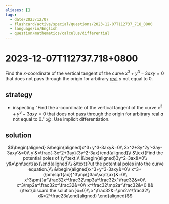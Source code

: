 ```yaml
---
aliases: []
tags:
  - date/2023/12/07
  - flashcard/active/special/questions/2023-12-07T112737_718_0800
  - language/in/English
  - question/mathematics/calculus/differential
---
```


# 2023-12-07T112737.718+0800

Find the $x$-coordinate of the vertical tangent of the curve $x^3+y^3-3axy=0$ that does not pass through the origin for arbitrary [real](../../general/real%20number.md) $a$ not equal to 0.

## strategy

- inspecting "Find the $x$-coordinate of the vertical tangent of the curve $x^3+y^3-3axy=0$ that does not pass through the origin for arbitrary [real](../../general/real%20number.md) $a$ not equal to 0." :@: Use implicit differentiation. <!--SR:!2025-11-20,331,290-->

## solution

$$\begin{aligned}
&\begin{aligned}x^3+y^3-3axy&=0\\
3x^2+3y^2y'-3ay-3axy'&=0\\
y'&=\frac{-3x^2+3ay}{3y^2-3ax}\end{aligned}\\
&\text{Find the potential poles of }y'\text.\\
&\begin{aligned}3y^2-3ax&=0\\
y&=\pm\sqrt{ax}\end{aligned}\\
&\text{Put the potential poles into the curve equation.}\\
&\begin{aligned}x^3+y^3-3axy&=0\\
x^3+(\pm\sqrt{ax})^3\mp{}3ax\sqrt{ax}&=0\\
x^3\pm{}a^\frac32x^\frac32\mp3a^\frac32x^\frac32&=0\\
x^3\mp2a^\frac32x^\frac32&=0\\
x^\frac32\mp2a^\frac32&=0 && (\text{discard the solution }x=0)\\
x^\frac32&=\pm2a^\frac32\\
x&=2^\frac23a\end{aligned}
\end{aligned}$$
